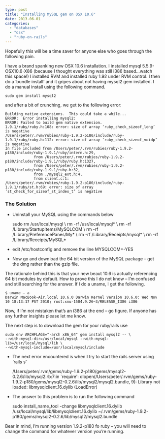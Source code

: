 ```yaml
---
type: post
title: "Installing MySQL gem on OSX 10.6"
date: 2013-06-01
categories: 
  - "databases"
  - "osx"
  - "ruby-on-rails"
---
```


Hopefully this will be a time saver for anyone else who goes through the following pain.

I have a brand spanking new OSX 10.6 installation. I installed mysql 5.5.9-OSX10.6-X86 (because I thought everything was still i386 based…watch this space!) I installed RVM and installed ruby 1.92 under RVM control. I then do a ‘bundle install’ and it gripes about not having mysql2 gem installed. I do a manual install using the following command.

```
sudo gem install mysql2
```

and after a bit of crunching, we get to the following error:

```
Building native extensions.  This could take a while...
ERROR:  Error installing mysql2:
ERROR: Failed to build gem native extension.
1.9.1/ruby/ruby.h:108: error: size of array ‘ruby_check_sizeof_long’ is negative
/Users/peter/.rvm/rubies/ruby-1.9.2-p180/include/ruby-1.9.1/ruby/ruby.h:112: error: size of array ‘ruby_check_sizeof_voidp’ is negative
In file included from /Users/peter/.rvm/rubies/ruby-1.9.2-p180/include/ruby-1.9.1/ruby/intern.h:29,
             from /Users/peter/.rvm/rubies/ruby-1.9.2-p180/include/ruby-1.9.1/ruby/ruby.h:1327,
             from /Users/peter/.rvm/rubies/ruby-1.9.2-p180/include/ruby-1.9.1/ruby.h:32,
             from ./mysql2_ext.h:4,
             from client.c:1:
/Users/peter/.rvm/rubies/ruby-1.9.2-p180/include/ruby-1.9.1/ruby/st.h:69: error: size of array ‘st_check_for_sizeof_st_index_t’ is negative
```

### The Solution

- Uninstall your MySQL using the commands below
    
    sudo rm /usr/local/mysql \\ rm -rf /usr/local/mysql\* \\ rm -rf /Library/StartupItems/MySQLCOM \\ rm -rf /Library/PreferencePanes/My\* \\ rm -rf /Library/Receipts/mysql\* \\ rm -rf /Library/Receipts/MySQL\*
    
- edit /etc/hostconfig and remove the line MYSQLCOM=-YES
    
- Now go and download the 64 bit version of the MySQL package – get the dmg rather than the gzip file.
    

The rationale behind this is that your new beaut 10.6 is actually referencing 64 bit modules by default. How to prove this I do not know – I’m confused and still searching for the answer. If I do a uname, I get the following.

```
$ uname – a
Darwin MacBook-Air.local 10.6.0 Darwin Kernel Version 10.6.0: Wed Nov 10 18:13:17 PST 2010; root:xnu-1504.9.26~3/RELEASE_I386 i386
```

Now, if I’m not mistaken that’s an i386 at the end – go figure. If anyone has any further insights please let me know.

The next step is to download the gem for your ruby/rails use

```
sudo env ARCHFLAGS="-arch x86_64" gem install mysql2 -- \
--with-mysql-dir=/usr/local/mysql --with-mysql-lib=/usr/local/mysql/lib \
--with-mysql-include=/usr/local/mysql/include
```

- The next error encountered is when I try to start the rails server using ‘rails s’
    
    /Users/peter/.rvm/gems/ruby-1.9.2-p180/gems/mysql2-0.2.6/lib/mysql2.rb:7:in \`require': dlopen(/Users/peter/.rvm/gems/ruby-1.9.2-p180/gems/mysql2-0.2.6/lib/mysql2/mysql2.bundle, 9): Library not loaded: libmysqlclient.16.dylib (LoadError)
    
- The answer to this problem is to run the following command
    
    sudo install\_name\_tool -change libmysqlclient.16.dylib /usr/local/mysql/lib/libmysqlclient.16.dylib ~/.rvm/gems/ruby-1.9.2-p180/gems/mysql2-0.2.6/lib/mysql2/mysql2.bundle
    

Bear in mind, I’m running version 1.9.2-p180 fo ruby – you will need to change the command for whatever version you’re running.
